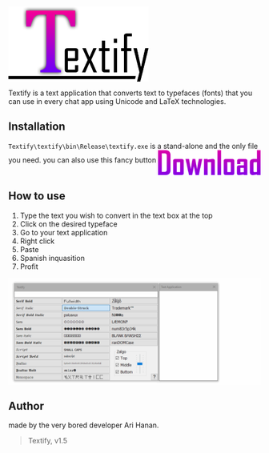 <img src="https://github.com/AriHanan/Textify/blob/master/Resources/full%20logo.png" alt="Textify" title="Textify" align="middle" height="150" />

Textify is a text application that converts text to typefaces (fonts) that you can use in every chat app using Unicode and LaTeX technologies.

## Installation
`Textify\textify\bin\Release\textify.exe` is a stand-alone and the only file you need.
you can also use this fancy button
<a href="https://github.com/AriHanan/Textify/raw/master/textify/bin/Release/textify.exe">
	<img src="https://github.com/AriHanan/Textify/blob/master/Resources/download.png" alt="Download" title="Download" align="middle" height="50" />
</a>

## How to use
1. Type the text you wish to convert in the text box at the top
2. Click on the desired typeface
3. Go to your text application
4. Right click
5. Paste
6. Spanish inquasition
7. Profit
<img src="https://github.com/AriHanan/Textify/blob/master/Resources/How%20to%20use.gif" alt="This gif took 58 takes to make." title="This gif took 58 takes to make." align="middle" />

## Author
made by the very bored developer Ari Hanan.

> Textify, v1.5
